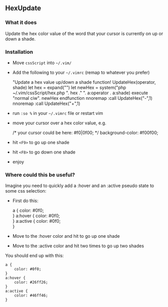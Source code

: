 ## HexUpdate ## 
### What it does ###
Update the hex color value of the word that your cursor is currently 
on up or down a shade.


### Installation ###
- Move `cssScript` into `~/.vim/`
- Add the following to your `~/.vimrc` (remap to whatever you prefer)

	"Update a hex value up/down a shade
	function! UpdateHex(operator, shade)
		let hex = expand("<cword>")
		let newHex = system("php ~/.vim/cssScript/hex.php ". hex ." ". a:operator . a:shade)
		execute "normal ciw". newHex
	endfunction
	nnoremap <F8> :call UpdateHex("-",1)<CR>
	nnoremap <F9> :call UpdateHex("+",1)<CR>

- run `:so %` in your `~/.vimrc` file or restart vim
- move your cursor over a hex color value, e.g.

	/* your cursor could be here: #f0|0f00; */
	background-color: #f00f00;

- hit `<F9>` to go up one shade
- hit `<F8>` to go down one shade
- enjoy

### Where could this be useful? ###
Imagine you need to quickly add a :hover and an :active pseudo state
to some css selection:

- First do this:

	a {
		color: #0f0;	
	}
	a:hover {
		color: #0f0;	
	}
	a:active {
		color: #0f0;	
	}

- Move to the :hover color and hit <F9> to go up one shade
- Move to the :active color and hit <F9> two times to go up two shades

You should end up with this:

	a {
		color: #0f0;	
	}
	a:hover {
		color: #26ff26;	
	}
	a:active {
		color: #46ff46;	
	}
